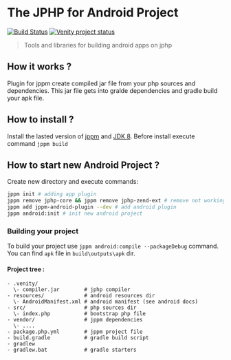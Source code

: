# The JPHP for Android Project 
[![Build Status](https://travis-ci.org/VenityStudio/jphp-android.svg?branch=dev)](https://travis-ci.org/VenityStudio/jphp-android)
[![Venity project status](https://img.shields.io/badge/Venity-official-blue.svg)](https://vk.com/venity)
> Tools and libraries for building android apps on jphp

## How it works ?

Plugin for jppm create compiled jar file from your php sources and dependencies. 
This jar file gets into gralde dependencies and gradle build your apk file.

## How to install ?

Install the lasted version of [jppm](https://github.com/jphp-group/jphp/releases) and [JDK 8](https://java.com/ru/download/).
Before install execute command ``jppm build``

## How to start new Android Project ?

Create new directory and execute commands:

```bash
jppm init # adding app plugin
jppm remove jphp-core && jppm remove jphp-zend-ext # remove not working dependencies
jppm add jppm-android-plugin --dev # add android plugin
jppm android:init # init new android project
```

### Building your project
To build your project use ``jppm android:compile --packageDebug`` command.
You can find ``apk`` file in ``build\outputs\apk`` dir.

#### Project tree : 

```
- .venity/
  \- compiler.jar        # jphp compiler
- resources/             # android resources dir
  \- AndroidManifest.xml # android manifest (see android docs)
- src/                   # php sources dir
  \- index.php           # bootstrap php file
- vendor/                # jppm dependencies
  \- ....
- package.php.yml        # jppm project file
- build.gradle           # gradle build script
- gradlew
- gradlew.bat            # gradle starters
```
